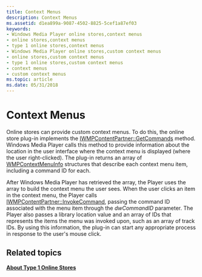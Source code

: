 ```yaml
---
title: Context Menus
description: Context Menus
ms.assetid: d1ea899a-9087-4502-8825-5cef1a87ef03
keywords:
- Windows Media Player online stores,context menus
- online stores,context menus
- type 1 online stores,context menus
- Windows Media Player online stores,custom context menus
- online stores,custom context menus
- type 1 online stores,custom context menus
- context menus
- custom context menus
ms.topic: article
ms.date: 05/31/2018
---
```


# Context Menus

Online stores can provide custom context menus. To do this, the online store plug-in implements the [IWMPContentPartner::GetCommands](/windows/desktop/api/contentpartner/nf-contentpartner-iwmpcontentpartner-getcommands) method. Windows Media Player calls this method to provide information about the location in the user interface where the context menu is displayed (where the user right-clicked). The plug-in returns an array of [WMPContextMenuInfo](/windows/desktop/api/contentpartner/ns-contentpartner-wmpcontextmenuinfo) structures that describe each context menu item, including a command ID for each.

After Windows Media Player has retrieved the array, the Player uses the array to build the context menu the user sees. When the user clicks an item in the context menu, the Player calls [IWMPContentPartner::InvokeCommand](/windows/desktop/api/contentpartner/nf-contentpartner-iwmpcontentpartner-invokecommand), passing the command ID associated with the menu item through the *dwCommandID* parameter. The Player also passes a library location value and an array of IDs that represents the items the menu was invoked upon, such as an array of track IDs. By using this information, the plug-in can start any appropriate process in response to the user's mouse click.

## Related topics

<dl> <dt>

[**About Type 1 Online Stores**](about-type-1-online-stores.md)
</dt> </dl>

 

 




